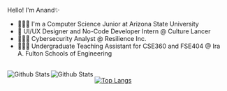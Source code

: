 Hello! I'm Anand✨
- 👨🏻‍🎓 I'm a Computer Science Junior at Arizona State University
- 🎨 UI/UX Designer and No-Code Developer Intern @ Culture Lancer
- 🧑🏻‍💻 Cybersecurity Analyst @ Resilience Inc. 
- 🧑🏻‍🏫 Undergraduate Teaching Assistant for CSE360 and FSE404 @ Ira A. Fulton Schools of Engineering
<br> 

<img align="left" alt="Github Stats" src="https://github-readme-stats.vercel.app/api?username=amishr87&show_icons=true&hide_border=false&theme=dark&border_radius=20">

<img align="left" alt="Github Stats" src="https://github-readme-stats.vercel.app/api/top-langs/?username=amishr87&layout=compact&langs_count=6&hide=html&theme=dark&border_radius=20">

[![Top Langs](https://github-readme-stats.vercel.app/api/top-langs/?username=amishr87&layout=donut)](https://github.com/amishr87/github-readme-stats)
<!---
amishr87/amishr87 is a ✨ special ✨ repository because its `README.md` (this file) appears on your GitHub profile.
You can click the Preview link to take a look at your changes.
--->
